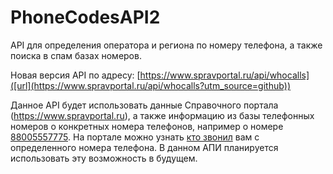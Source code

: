 # PhoneCodesAPI2
API для определения оператора и региона по номеру телефона, а также поиска в спам базах номеров.

Новая версия API по адресу: [https://www.spravportal.ru/api/whocalls]([url](https://www.spravportal.ru/api/whocalls?utm_source=github))

Данное API будет использовать данные Справочного портала (https://www.spravportal.ru), а также информацию из базы телефонных номеров о конкретных номера телефонов, например о номере [88005557775](https://www.spravportal.ru/services/who-calls/num/78005557775).
На портале можно узнать [кто звонил](https://www.spravportal.ru/Services/PhoneCodes/MobilePhoneInfo.aspx) вам с определенного номера телефона. В данном АПИ планируется использовать эту возможность в будущем.
